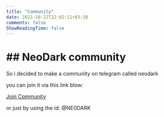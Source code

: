 ```yaml
---
title: "Community"
date: 2022-10-22T22:02:11+03:30
comments: false
ShowReadingTime: false
---
```


# ## NeoDark community

So i decided to make a community on telegram called neodark

you can join it via this link blow:

[Join Community](https://t.me/ne0dark)

or just by using the id:
@NE0DARK
